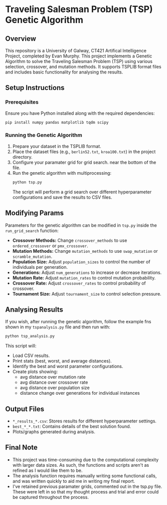 # Traveling Salesman Problem (TSP) Genetic Algorithm

## Overview
This repository is a University of Galway, CT421 Artifical Intelligence Project, completed by Evan Murphy. This project implements a Genetic Algorithm to solve the Traveling Salesman Problem (TSP) using various selection, crossover, and mutation methods. It supports TSPLIB format files and includes basic functionality for analysing the results.

## Setup Instructions
### Prerequisites
Ensure you have Python installed along with the required dependencies:
```sh
pip install numpy pandas matplotlib tqdm scipy
```

### Running the Genetic Algorithm
1. Prepare your dataset in the TSPLIB format.
2. Place the dataset files (e.g., `berlin52.txt`, `kroa100.txt`) in the project directory.
3. Configure your paramater grid for grid search. near the bottom of the file.
4. Run the genetic algorithm with multiprocessing:
   ```sh
   python tsp.py
   ```
   The script will perform a grid search over different hyperparameter configurations and save the results to CSV files.

## Modifying Params
Parameters for the genetic algorithm can be modified in `tsp.py` inside the `run_grid_search` function:
- **Crossover Methods:** Change `crossover_methods` to use `ordered_crossover` or `pmx_crossover`.
- **Mutation Methods:** Change `mutation_methods` to use `swap_mutation` or `scramble_mutation`.
- **Population Size:** Adjust `population_sizes` to control the number of individuals per generation.
- **Generations:** Adjust `num_generations` to increase or decrease iterations.
- **Mutation Rate:** Adjust `mutation_rates` to control mutation probability.
- **Crossover Rate:** Adjust `crossover_rates` to control probability of crossover.
- **Tournament Size:** Adjust `tournament_size` to control selection pressure.

## Analysing Results
If you wish, after running the genetic algorithm, follow the example fns shown in my `tspanalysis.py` file and then run with:
```sh
python tsp_analysis.py
```
This script will:
- Load CSV results.
- Print stats (best, worst, and average distances).
- Identify the best and worst parameter configurations.
- Create plots showing:
  - avg distance over mutation rate
  - avg distance over crossover rate
  - avg distance over population size
  - distance change over generations for individual instances

## Output Files
- `*_results_*.csv`: Stores results for different hyperparameter settings.
- `best_*_*.txt`: Contains details of the best solution found.
- Plots/graphs generated during analysis.

## Final Note
- This project was time-consuming due to the computational complexity with larger data sizes. As such, the functions and scripts aren't as refined as I would like them to be.
- The analysis function requires manually writing some functional calls, and was written quickly to aid me in writing my final report.
- I've retained previous paramater grids, commented out in the tsp.py file. These were left in so that my thought process and trial and error could be captured throughout the process. 

